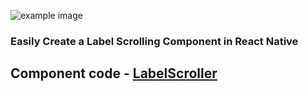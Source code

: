 ![example image](https://i.imgur.com/FdbMrqQ.gif)

### Easily Create a Label Scrolling Component in React Native

## Component code - [LabelScroller](https://github.com/RadiksMan/test-label-scroller/blob/master/LabelScroller.js)

